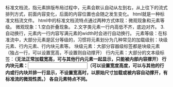 标准文档流，指元素排版布局过程中，元素会默认自动从左到右，从上往下的流式排列方式，前面内容变化，后面的内容位置也会随之发生变化。
html就是一种标准文档流文件。
html中的标准文档流特点通过两种方式体现：微观现象和元素等级。
  微观现象：1.空白折叠现象。
          2.文字类元素一行内高低不齐，底边对齐。
          3.自动换行，元素内一行内容写满元素的width时会进行自动换行。
  元素等级：在标准流中，大部分元素是区分等级的，习惯将元素划分为几种常见的加载级别：块级元素、行内元素、行内块元素等。
          块级元素：大部分容器级标签都是块级元素（独占一行，可以设置宽高，不设置则自动撑开）
          行内元素：大部分的文本级标签：<span><a><b>（无法正常加载宽高，可与其他行内元素一起显示，只能被内部内容撑开）
          行内块元素：<img><input>（可以设置宽度高度，可以与其他的行内或行内块并排一行显示，不设置宽高时，以原始尺寸加载或被内容自动撑开，有标准流的微观性质。）
          各自元素特点不同。
